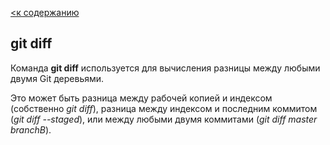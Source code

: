 [<к содержанию](./readme.md)

## git diff

Команда **git diff** используется для вычисления разницы между любыми двумя Git деревьями. 

Это может быть разница между рабочей копией и индексом (собственно *git diff*), разница между индексом и последним коммитом (*git diff --staged*), или между любыми двумя коммитами (*git diff master branchB*).
